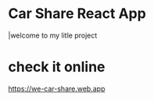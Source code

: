 # Car Share React App
|welcome to my litle project 
 
# check it online
https://we-car-share.web.app